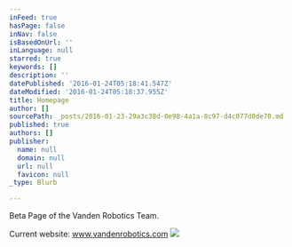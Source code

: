 ```yaml
---
inFeed: true
hasPage: false
inNav: false
isBasedOnUrl: ''
inLanguage: null
starred: true
keywords: []
description: ''
datePublished: '2016-01-24T05:18:41.547Z'
dateModified: '2016-01-24T05:18:37.955Z'
title: Homepage
author: []
sourcePath: _posts/2016-01-23-29a3c38d-0e98-4a1a-8c97-d4c077d0de70.md
published: true
authors: []
publisher:
  name: null
  domain: null
  url: null
  favicon: null
_type: Blurb

---
```

Beta Page of the Vanden Robotics Team.

Current website: www.vandenrobotics.com
![](https://the-grid-user-content.s3-us-west-2.amazonaws.com/cd83a75d-8447-4b11-802e-448904e37b7c.jpg)